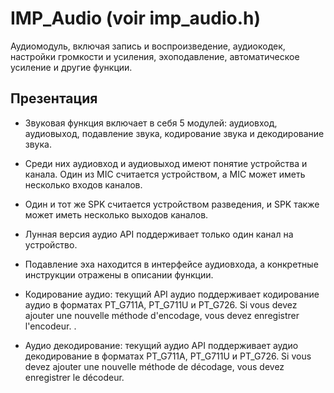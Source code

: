# IMP_Audio (voir imp_audio.h)

Аудиомодуль, включая запись и воспроизведение, аудиокодек, настройки громкости и усиления, эхоподавление, автоматическое усиление и другие функции.

## Презентация
* Звуковая функция включает в себя 5 модулей: аудиовход, аудиовыход, подавление звука, кодирование звука и декодирование звука.


 * Среди них аудиовход и аудиовыход имеют понятие устройства и канала. Один из MIC считается устройством, а MIC может иметь несколько входов каналов.


 * Один и тот же SPK считается устройством разведения, и SPK также может иметь несколько выходов каналов.


 * Лунная версия аудио API поддерживает только один канал на устройство.


 * Подавление эха находится в интерфейсе аудиовхода, а конкретные инструкции отражены в описании функции.


 * Кодирование аудио: текущий API аудио поддерживает кодирование аудио в форматах PT_G711A, PT_G711U и PT_G726. Si vous devez ajouter une nouvelle méthode d'encodage, vous devez enregistrer l'encodeur.
   .

   

 * Аудио декодирование: текущий аудио API поддерживает аудио декодирование в форматах PT_G711A, PT_G711U и PT_G726. Si vous devez ajouter une nouvelle méthode de décodage, vous devez enregistrer le décodeur.
   

   

